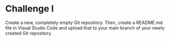 # Challenge I
Create a new, completely empty Git repository. Then, create a README.md file in Visual Studio Code and upload that to your main branch of your newly created Git repository.